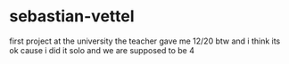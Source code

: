 ﻿# sebastian-vettel
first project at the university the teacher gave me 12/20 btw and i think its ok cause i did it solo and we are supposed to be 4
